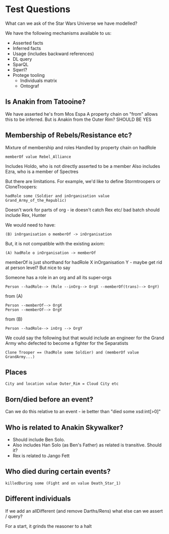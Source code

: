 # Test Questions

What can we ask of the Star Wars Universe we have modelled?

We have the following mechanisms available to us:
* Asserted facts
* Inferred facts
* Usage (includes backward references)
* DL query
* SparQL
* Sqwrl?
* Protege tooling
    * Individuals matrix
    * Ontograf

## Is Anakin from Tatooine?
We have asserted he's from Mos Espa
A property chain on "from" allows this to be inferred.
But is Anakin from the Outer Rim? SHOULD BE YES

## Membership of Rebels/Resistance etc?
Mixture of membership and roles
Handled by property chain on hadRole

    memberOf value Rebel_Alliance

Includes Holdo, who is not directly asserted to be a member
Also includes Ezra, who is a member of Spectres

But there are limitations. For example, we'd like to define Stormtroopers or CloneTroopers:

    hadRole some (Soldier and inOrganisation value Grand_Army_of_the_Republic)

Doesn't work for parts of org - ie doesn't catch Rex etc/ bad batch should include Rex, Hunter

We would need to have:

    (B) inOrganisation o memberOf -> inOrganisation

But, it is not compatible with the existing axiom:

    (A) hadRole o inOrganisation -> memberOf

  memberOf is just shorthand for hadRole X inOrganisation Y - maybe get rid at person level? But nice to say

  Someone has a role in an org and all its super-orgs

    Person --hadRole--> (Role --inOrg--> OrgX --memberOf(trans)--> OrgY)

  from (A)

    Person --memberOf--> OrgX
    Person --memberOf--> OrgY

  from (B)
  
    Person --hadRole--> inOrg --> OrgY

We could say the following but that would include an engineer for the Grand Army who defected to become a fighter for the Separatists

    Clone Trooper == (hadRole some Soldier) and (memberOf value GrandArmy...)

## Places
    City and location value Outer_Rim = Cloud City etc

## Born/died before an event?
Can we do this relative to an event - ie better than "died some xsd:int[>0]"

## Who is related to Anakin Skywalker?
- Should include Ben Solo.
- Also includes Han Solo (as Ben's Father) as related is transitive. Should it?
- Rex is related to Jango Fett

## Who died during certain events?
    killedDuring some (Fight and on value Death_Star_1)

## Different individuals

If we add an allDifferent (and remove Darths/Rens) what else can we assert / query?

For a start, it grinds the reasoner to a halt
